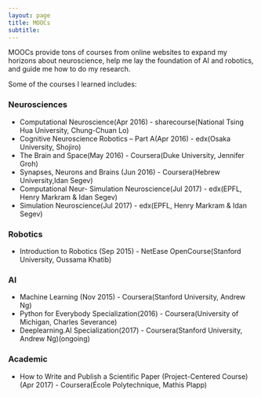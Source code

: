 ```yaml
---
layout: page
title: MOOCs
subtitle: 
---
```


MOOCs provide tons of courses from online websites to expand my horizons about neuroscience, 
help me lay the foundation of AI and robotics, and guide me how to do my research.

Some of the courses I learned includes:

### Neurosciences
- Computational Neuroscience(Apr 2016) - sharecourse(National Tsing Hua University, Chung-Chuan Lo)
- Cognitive Neuroscience Robotics – Part A(Apr 2016) - edx(Osaka University, Shojiro)
- The Brain and Space(May 2016) - Coursera(Duke University,  Jennifer Groh)
- Synapses, Neurons and Brains (Jun 2016) - Coursera(Hebrew University,Idan Segev)
- Computational Neur- Simulation Neuroscience(Jul 2017) - edx(EPFL, Henry Markram & Idan Segev)
- Simulation Neuroscience(Jul 2017) - edx(EPFL, Henry Markram & Idan Segev)

### Robotics
- Introduction to Robotics (Sep 2015) - NetEase OpenCourse(Stanford University, Oussama Khatib)

### AI
- Machine Learning (Nov 2015) -  Coursera(Stanford University, Andrew Ng)
- Python for Everybody Specialization(2016) - Coursera(University of Michigan, Charles Severance)
- Deeplearning.AI Specialization(2017) - Coursera(Stanford University, Andrew Ng)(ongoing)

### Academic
- How to Write and Publish a Scientific Paper (Project-Centered Course)(Apr 2017) - Coursera(École Polytechnique, Mathis Plapp)



